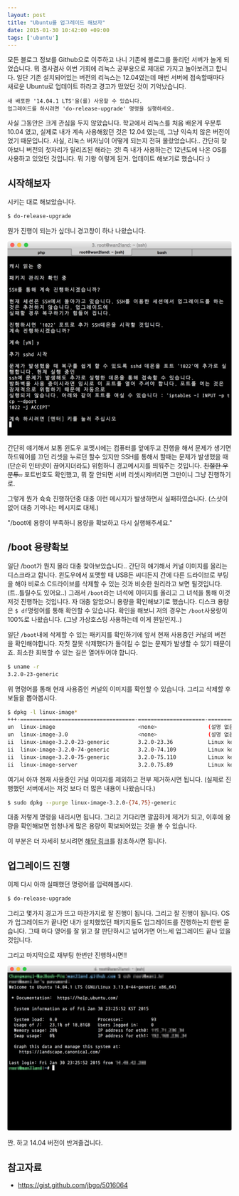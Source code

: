 ```yaml
---
layout: post
title: "Ubuntu를 업그레이드 해보자"
date: 2015-01-30 10:42:00 +09:00
tags: ['ubuntu']
---
```


모든 블로그 정보를 Github으로 이주하고 나니 기존에 블로그를 돌리던 서버가 놀게 되었습니다. 뭐 겸사겸사 이번 기회에 리눅스 공부용으로 제대로 가지고 놀아보려고 합니다. 일단 기존 설치되어있는 버전의 리눅스는 12.04였는데 매번 서버에 접속할때마다 새로운 Ubuntu로 업데이트 하라고 경고가 떴었던 것이 기억났습니다.

```
새 배포판 '14.04.1 LTS'을(를) 사용할 수 있습니다.
업그레이드를 하시려면 'do-release-upgrade' 명령을 실행하세요.
```

사실 그동안은 크게 관심을 두지 않았습니다. 학교에서 리눅스를 처음 배운게 우분투 10.04 였고, 실제로 내가 계속 사용해왔던 것은 12.04 였는데, 그냥 익숙치 않은 버전이었기 때문입니다. 사실, 리눅스 버저닝이 어떻게 되는지 전혀 몰랐었습니다.. 간단히 찾아보니 버전의 첫자리가 릴리즈된 해라는 것! 즉 내가 사용하는건 12년도에 나온 OS를 사용하고 있었던 것입니다. 뭐 기왕 이렇게 된거. 업데이트 해보기로 했습니다 :)

## 시작해보자

시키는 대로 해보았습니다.

```bash
$ do-release-upgrade
```

뭔가 진행이 되는가 싶더니 경고창이 하나 나왔습니다.

![Alert](/images/dev/ubuntu/ubuntu-upgrade-12-to-14-1.png)

간단히 얘기해서 보통 윈도우 포맷시에는 컴퓨터를 앞에두고 진행을 해서 문제가 생기면 하드웨어를 끄던 리셋을 누르던 할수 있지만 SSH를 통해서 할때는 문제가 발생했을 때(단순히 인터넷이 끊어지더라도) 위험하니 경고메시지를 띄워주는 것입니다. ~~친절한 우분투..~~ 포트번호도 확인했고, 뭐 잘 안되면 서버 리셋시켜버리면 그만이니 그냥 진행하기로. 

그렇게 뭔가 슉슉 진행하던중 대충 이런 메시지가 발생하면서 실패하였습니다. (스샷이 없어 대충 기억나는 메시지로 대체.)

"/boot에 용량이 부족하니 용량을 확보하고 다시 실행해주세요."

## /boot 용량확보

일단 /boot가 뭔지 몰라 대충 찾아보았습니다.. 간단히 얘기해서 커널 이미지를 올리는 디스크라고 합니다. 윈도우에서 포맷할 때 USB든 씨디든지 간에 다른 드라이브로 부팅을 해야 비로소 C드라이브를 삭제할 수 있는 것과 비슷한 원리라고 보면 될것입니다. (트..틀릴수도 있어요..) 그래서 `/boot`라는 녀석에 이미지를 올리고 그 녀석을 통해 이것저것 진행하는 것입니다. 자 대충 알았으니 용량을 확인해보기로 했습니다. 디스크 용량은 `$ df`명령어를 통해 확인할 수 있습니다. 확인을 해보니 저의 경우는 `/boot`사용량이 100%로 나왔습니다. (그냥 가상호스팅 사용하는데 이게 뭔일인지..)

일단 `/boot`내에 삭제할 수 있는 패키지를 확인하기에 앞서 현재 사용중인 커널의 버전을 확인해야합니다. 자칫 잘못 삭제했다가 돌이킬 수 없는 문제가 발생할 수 있기 때문이죠. 최소한 회복할 수 있는 길은 열어두어야 합니다.

```bash
$ uname -r
3.2.0-23-generic
```

위 명령어를 통해 현재 사용중인 커널의 이미지를 확인할 수 있습니다. 그리고 삭제할 후보들을 뽑아봅시다.

```bash
$ dpkg -l linux-image*
+++-====================================-=====================-===========================================
un  linux-image                          <none>                (설명 없음)
un  linux-image-3.0                      <none>                (설명 없음)
ii  linux-image-3.2.0-23-generic         3.2.0-23.36           Linux kernel image for version 3.2.0 on 64 bit x86 SMP
ii  linux-image-3.2.0-74-generic         3.2.0-74.109          Linux kernel image for version 3.2.0 on 64 bit x86 SMP
ii  linux-image-3.2.0-75-generic         3.2.0-75.110          Linux kernel image for version 3.2.0 on 64 bit x86 SMP
ii  linux-image-server                   3.2.0.75.89           Linux kernel image on Server Equipment.
```

여기서 아까 현재 사용중인 커널 이미지를 제외하고 전부 제거하시면 됩니다. (실제로 진행했던 서버에서는 저것 보다 더 많은 내용이 나왔습니다.)

```bash
$ sudo dpkg --purge linux-image-3.2.0-{74,75}-generic
```

대충 저렇게 명령을 내리시면 됩니다. 그리고 기다리면 깔끔하게 제거가 되고, 이후에 용량을 확인해보면 엄청나게 많은 용량이 확보되어있는 것을 볼 수 있습니다.

이 부분은 더 자세히 보시려면 [해당 링크](https://gist.github.com/jbgo/5016064)를 참조하시면 됩니다.

## 업그레이드 진행

이제 다시 아까 실패했던 명령어를 입력해봅시다.

```bash
$ do-release-upgrade
```

그리고 몇가지 경고가 뜨고 마찬가지로 잘 진행이 됩니다. 그리고 잘 진행이 됩니다. OS가 업그레이드가 끝나면 내가 설치했었던 패키지들도 업그레이드를 진행하는지 한번 묻습니다. 그때 마다 영어를 잘 읽고 잘 판단하시고 넘어가면 어느세 업그레이드 끝나 있을 것입니다.

그리고 마지막으로 재부팅 한번만 진행하시면!!

![Upgrade Complete](/images/dev/ubuntu/ubuntu-upgrade-12-to-14-2.png)

짠. 하고 14.04 버전이 반겨줄겁니다.

## 참고자료

- <https://gist.github.com/jbgo/5016064>
